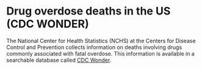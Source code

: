 # Drug overdose deaths in the US (CDC WONDER)

The National Center for Health Statistics (NCHS) at the Centers for Disease Control and Prevention collects information on deaths involving drugs commonly associated with fatal overdose. This information is available in a searchable database called <a href="https://wonder.cdc.gov/">CDC Wonder</a>.
